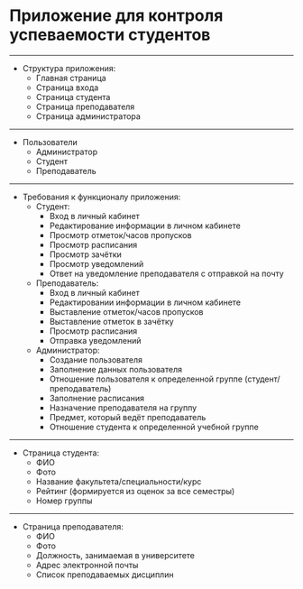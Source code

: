 # Приложение для контроля успеваемости студентов
---

- Структура приложения:
   - Главная страница
   - Страница входа
   - Страница студента
   - Страница преподавателя
   - Страница администратора

---

- Пользователи
    - Администратор
    - Студент
    - Преподаватель

---

- Требования к функционалу приложения:
    - Студент:
      - Вход в личный кабинет
      - Редактирование информации в личном кабинете
      - Просмотр отметок/часов пропусков
      - Просмотр расписания
      -	Просмотр зачётки
      -	Просмотр уведомлений 
      -	Ответ на уведомление преподавателя с отправкой на почту
    - Преподаватель:
      -	Вход в личный кабинет 
      -	Редактировании информации в личном кабинете
      -	Выставление отметок/часов пропусков 
      -	Выставление отметок в зачётку
      -	Просмотр расписания 
      -	Отправка уведомлений
    - Администратор:
      -	Создание пользователя
      -	Заполнение данных пользователя 
      -	Отношение пользователя к определенной группе (студент/преподаватель)
      -	Заполнение расписания
      -	Назначение преподавателя на группу
      -	Предмет, который ведёт преподаватель
      -	Отношение студента к определенной учебной группе

---

- Страница студента:
   - ФИО
   - Фото
   - Название факультета/специальности/курс
   - Рейтинг (формируется из оценок за все семестры)
   - Номер группы 

--- 

- Страница преподавателя:
    - ФИО
    - Фото
    - Должность, занимаемая в университете
    - Адрес электронной почты
    - Список преподаваемых дисциплин
